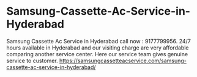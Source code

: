 # Samsung-Cassette-Ac-Service-in-Hyderabad
 Samsung Cassette Ac Service in Hyderabad call now : 9177799956. 24/7 hours available in Hyderabad and our visiting charge are very affordable comparing another service center. Here our service team gives genuine service to customer. https://samsungcassetteacservice.com/samsung-cassette-ac-service-in-hyderabad/
